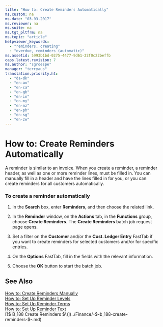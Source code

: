 ```yaml
---
title: "How to: Create Reminders Automatically"
ms.custom: na
ms.date: "03-03-2017"
ms.reviewer: na
ms.suite: na
ms.tgt_pltfrm: na
ms.topic: "article"
helpviewer_keywords: 
  - "reminders, creating"
  - "overdue, reminders (automatic)"
ms.assetid: 5993b1bd-0275-4477-9d61-22f0c22beffb
caps.latest.revision: 7
ms.author: "sgroespe"
manager: "terryaus"
translation.priority.ht: 
  - "da-dk"
  - "en-au"
  - "en-ca"
  - "en-gb"
  - "en-in"
  - "en-my"
  - "en-nz"
  - "en-ph"
  - "en-sg"
  - "en-zw"
---
```

# How to: Create Reminders Automatically
A reminder is similar to an invoice. When you create a reminder, a reminder header, as well as one or more reminder lines, must be filled in. You can manually fill in a header and have the lines filled in for you, or you can create reminders for all customers automatically.  
  
### To create a reminder automatically  
  
1.  In the **Search** box, enter **Reminders**, and then choose the related link.  
  
2.  In the **Reminder** window, on the **Actions** tab, in the **Functions** group, choose **Create Reminders**. The **Create Reminders** batch job request page opens.  
  
3.  Set a filter on the **Customer** and\/or the **Cust. Ledger Entry** FastTab if you want to create reminders for selected customers and\/or for specific entries.  
  
4.  On the **Options** FastTab, fill in the fields with the relevant information.  
  
5.  Choose the **OK** button to start the batch job.  
  
## See Also  
 [How to: Create Reminders Manually](../Finance/how-to-create-reminders-manually.md)   
 [How to: Set Up Reminder Levels](../Finance/how-to-set-up-reminder-levels.md)   
 [How to: Set Up Reminder Terms](../Finance/how-to-set-up-reminder-terms.md)   
 [How to: Set Up Reminder Text](../Finance/how-to-set-up-reminder-text.md)   
 [\($ B\_188 Create Reminders $\)](../Finance/-$-b_188-create-reminders-$-.md)